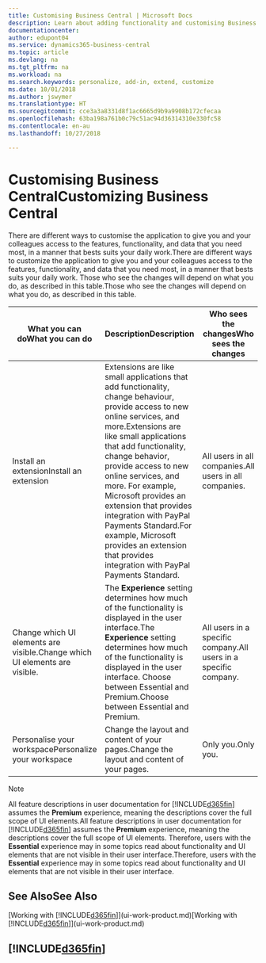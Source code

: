 ```yaml
---
title: Customising Business Central | Microsoft Docs
description: Learn about adding functionality and customising Business Central.
documentationcenter: 
author: edupont04
ms.service: dynamics365-business-central
ms.topic: article
ms.devlang: na
ms.tgt_pltfrm: na
ms.workload: na
ms.search.keywords: personalize, add-in, extend, customize
ms.date: 10/01/2018
ms.author: jswymer
ms.translationtype: HT
ms.sourcegitcommit: cce3a3a8331d8f1ac6665d9b9a9908b172cfecaa
ms.openlocfilehash: 63ba198a761b0c79c51ac94d36314310e330fc58
ms.contentlocale: en-au
ms.lasthandoff: 10/27/2018

---
```

# <a name="customizing-business-central"></a><span data-ttu-id="f1325-103">Customising Business Central</span><span class="sxs-lookup"><span data-stu-id="f1325-103">Customizing Business Central</span></span>
<span data-ttu-id="f1325-104">There are different ways to customise the application to give you and your colleagues access to the features, functionality, and data that you need most, in a manner that bests suits your daily work.</span><span class="sxs-lookup"><span data-stu-id="f1325-104">There are different ways to customize the application to give you and your colleagues access to the features, functionality, and data that you need most, in a manner that bests suits your daily work.</span></span> <span data-ttu-id="f1325-105">Those who see the changes will depend on what you do, as described in this table.</span><span class="sxs-lookup"><span data-stu-id="f1325-105">Those who see the changes will depend on what you do, as described in this table.</span></span>

| <span data-ttu-id="f1325-106">What you can do</span><span class="sxs-lookup"><span data-stu-id="f1325-106">What you can do</span></span>    |  <span data-ttu-id="f1325-107">Description</span><span class="sxs-lookup"><span data-stu-id="f1325-107">Description</span></span>  |  <span data-ttu-id="f1325-108">Who sees the changes</span><span class="sxs-lookup"><span data-stu-id="f1325-108">Who sees the changes</span></span>  |  <span data-ttu-id="f1325-109">More information</span><span class="sxs-lookup"><span data-stu-id="f1325-109">More information</span></span>  |
|-----|---------------|---------|-------|
|<span data-ttu-id="f1325-110">Install an extension</span><span class="sxs-lookup"><span data-stu-id="f1325-110">Install an extension</span></span>|<span data-ttu-id="f1325-111">Extensions are like small applications that add functionality, change behaviour, provide access to new online services, and more.</span><span class="sxs-lookup"><span data-stu-id="f1325-111">Extensions are like small applications that add functionality, change behavior, provide access to new online services, and more.</span></span> <span data-ttu-id="f1325-112">For example, Microsoft provides an extension that provides integration with PayPal Payments Standard.</span><span class="sxs-lookup"><span data-stu-id="f1325-112">For example, Microsoft provides an extension that provides integration with PayPal Payments Standard.</span></span>|<span data-ttu-id="f1325-113">All users in all companies.</span><span class="sxs-lookup"><span data-stu-id="f1325-113">All users in all companies.</span></span>|[<span data-ttu-id="f1325-114">Customising Using Extensions</span><span class="sxs-lookup"><span data-stu-id="f1325-114">Customizing Using Extensions</span></span>](ui-extensions.md)|
|<span data-ttu-id="f1325-115">Change which UI elements are visible.</span><span class="sxs-lookup"><span data-stu-id="f1325-115">Change which UI elements are visible.</span></span>|<span data-ttu-id="f1325-116">The **Experience** setting determines how much of the functionality is displayed in the user interface.</span><span class="sxs-lookup"><span data-stu-id="f1325-116">The **Experience** setting determines how much of the functionality is displayed in the user interface.</span></span> <span data-ttu-id="f1325-117">Choose between Essential and Premium.</span><span class="sxs-lookup"><span data-stu-id="f1325-117">Choose between Essential and Premium.</span></span>|<span data-ttu-id="f1325-118">All users in a specific company.</span><span class="sxs-lookup"><span data-stu-id="f1325-118">All users in a specific company.</span></span>|[<span data-ttu-id="f1325-119">Changing Which Features are Displayed</span><span class="sxs-lookup"><span data-stu-id="f1325-119">Changing Which Features are Displayed</span></span>](ui-experiences.md)|
|<span data-ttu-id="f1325-120">Personalise your workspace</span><span class="sxs-lookup"><span data-stu-id="f1325-120">Personalize your workspace</span></span>|<span data-ttu-id="f1325-121">Change the layout and content of your pages.</span><span class="sxs-lookup"><span data-stu-id="f1325-121">Change the layout and content of your pages.</span></span>|<span data-ttu-id="f1325-122">Only you.</span><span class="sxs-lookup"><span data-stu-id="f1325-122">Only you.</span></span>|[<span data-ttu-id="f1325-123">Personalising Your Workspace</span><span class="sxs-lookup"><span data-stu-id="f1325-123">Personalizing Your Workspace</span></span>](ui-personalization-user.md)|

> [!NOTE]
> <span data-ttu-id="f1325-124">All feature descriptions in user documentation for [!INCLUDE[d365fin](includes/d365fin_md.md)] assumes the **Premium** experience, meaning the descriptions cover the full scope of UI elements.</span><span class="sxs-lookup"><span data-stu-id="f1325-124">All feature descriptions in user documentation for [!INCLUDE[d365fin](includes/d365fin_md.md)] assumes the **Premium** experience, meaning the descriptions cover the full scope of UI elements.</span></span> <span data-ttu-id="f1325-125">Therefore, users with the **Essential** experience may in some topics read about functionality and UI elements that are not visible in their user interface.</span><span class="sxs-lookup"><span data-stu-id="f1325-125">Therefore, users with the **Essential** experience may in some topics read about functionality and UI elements that are not visible in their user interface.</span></span>

## <a name="see-also"></a><span data-ttu-id="f1325-126">See Also</span><span class="sxs-lookup"><span data-stu-id="f1325-126">See Also</span></span>
<span data-ttu-id="f1325-127">[Working with [!INCLUDE[d365fin](includes/d365fin_md.md)]](ui-work-product.md)</span><span class="sxs-lookup"><span data-stu-id="f1325-127">[Working with [!INCLUDE[d365fin](includes/d365fin_md.md)]](ui-work-product.md)</span></span>  

## [!INCLUDE[d365fin](includes/free_trial_md.md)]  

